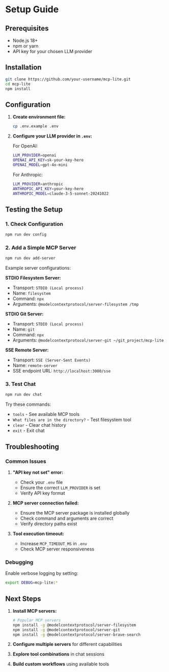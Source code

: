# Setup Guide

## Prerequisites

- Node.js 18+ 
- npm or yarn
- API key for your chosen LLM provider

## Installation

```bash
git clone https://github.com/your-username/mcp-lite.git
cd mcp-lite
npm install
```

## Configuration

1. **Create environment file:**
   ```bash
   cp .env.example .env
   ```

2. **Configure your LLM provider in `.env`:**
   
   For OpenAI:
   ```bash
   LLM_PROVIDER=openai
   OPENAI_API_KEY=sk-your-key-here
   OPENAI_MODEL=gpt-4o-mini
   ```
   
   For Anthropic:
   ```bash
   LLM_PROVIDER=anthropic
   ANTHROPIC_API_KEY=your-key-here
   ANTHROPIC_MODEL=claude-3-5-sonnet-20241022
   ```

## Testing the Setup

### 1. Check Configuration
```bash
npm run dev config
```

### 2. Add a Simple MCP Server
```bash
npm run dev add-server
```

Example server configurations:

**STDIO Filesystem Server:**
- Transport: `STDIO (Local process)`
- Name: `filesystem`
- Command: `npx`
- Arguments: `@modelcontextprotocol/server-filesystem /tmp`

**STDIO Git Server:**
- Transport: `STDIO (Local process)`
- Name: `git`  
- Command: `npx`
- Arguments: `@modelcontextprotocol/server-git ~/git_project/mcp-lite`

**SSE Remote Server:**
- Transport: `SSE (Server-Sent Events)`
- Name: `remote-server`
- SSE endpoint URL: `http://localhost:3000/sse`

### 3. Test Chat
```bash
npm run dev chat
```

Try these commands:
- `tools` - See available MCP tools
- `What files are in the directory?` - Test filesystem tool
- `clear` - Clear chat history
- `exit` - Exit chat

## Troubleshooting

### Common Issues

1. **"API key not set" error:**
   - Check your `.env` file
   - Ensure the correct `LLM_PROVIDER` is set
   - Verify API key format

2. **MCP server connection failed:**
   - Ensure the MCP server package is installed globally
   - Check command and arguments are correct
   - Verify directory paths exist

3. **Tool execution timeout:**
   - Increase `MCP_TIMEOUT_MS` in `.env`
   - Check MCP server responsiveness

### Debugging

Enable verbose logging by setting:
```bash
export DEBUG=mcp-lite:*
```

## Next Steps

1. **Install MCP servers:**
   ```bash
   # Popular MCP servers
   npm install -g @modelcontextprotocol/server-filesystem
   npm install -g @modelcontextprotocol/server-git
   npm install -g @modelcontextprotocol/server-brave-search
   ```

2. **Configure multiple servers** for different capabilities

3. **Explore tool combinations** in chat sessions

4. **Build custom workflows** using available tools